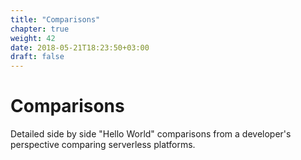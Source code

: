 ```yaml
---
title: "Comparisons"
chapter: true
weight: 42
date: 2018-05-21T18:23:50+03:00
draft: false
---
```


# Comparisons

Detailed side by side "Hello World" comparisons from a developer's perspective comparing serverless platforms.
